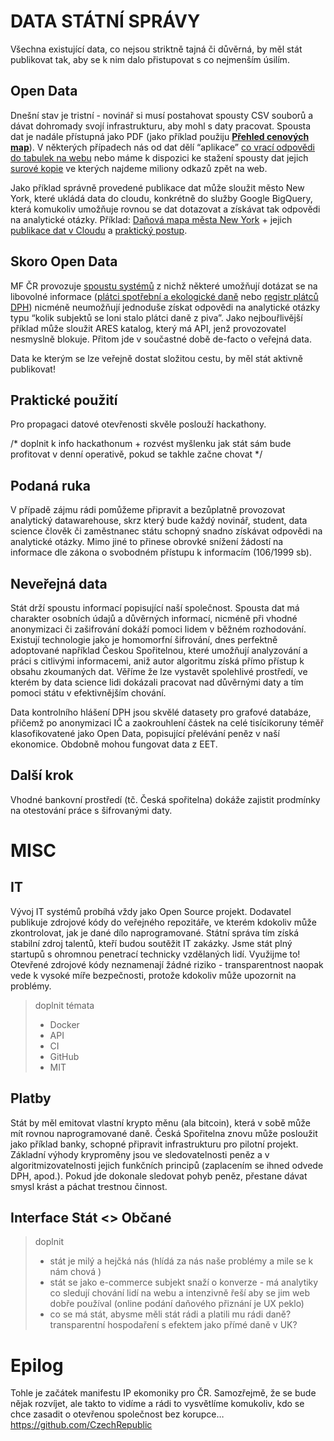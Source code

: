 # DATA STÁTNÍ SPRÁVY

Všechna existující data, co nejsou striktně tajná či důvěrná, by měl stát publikovat tak, aby se k nim dalo přistupovat s co nejmenším úsilím.

## Open Data

Dnešní stav je tristní - novinář si musí postahovat spousty CSV souborů a dávat dohromady svojí infrastrukturu, aby mohl s daty pracovat. Spousta dat je nadále přístupná jako PDF (jako příklad použiju [**Přehled cenových map**](http://www.mfcr.cz/cs/verejny-sektor/ocenovani-majetku/prehled-cenovych-map)). V některých případech nás od dat dělí “aplikace” [co vrací odpovědi do tabulek na webu](http://cedr.mfcr.cz/Cedr3InternetV419/CommonPages/ConditionPage.aspx?queryType=0) nebo máme k dispozici ke stažení spousty dat jejich [surové kopie](http://data.mfcr.cz/cs/dataset/dotace-cedr-iii) ve kterých najdeme miliony odkazů zpět na web. 

Jako příklad správně provedené publikace dat může sloužit město New York, které ukládá data do cloudu, konkrétně do služby Google BigQuery, která komukoliv umožňuje rovnou se dat dotazovat a získávat tak odpovědi na analytické otázky. Příklad: [Daňová mapa města New York](http://maps.nyc.gov/taxmap/) + jejich [publikace dat v Cloudu](https://cloud.google.com/blog/big-data/2017/01/new-york-city-public-datasets-now-available-on-google-bigquery) a [praktický postup](http://timingblog.brooklynmarathon.com/2014/04/steps-to-load-new-york-city-property.html). 

## Skoro Open Data

MF ČR provozuje [spoustu systémů](http://www.mfcr.cz/cs/o-ministerstvu/informacni-systemy) z nichž některé umožňují dotázat se na libovolné informace ([plátci spotřební a ekologické daně](https://www.celnisprava.cz/cz/aplikace/Stranky/SpdInternet.aspx?act=findspd) nebo [registr plátců DPH](http://adisreg.mfcr.cz/cgi-bin/adis/idph/int_dp_prij.cgi?ZPRAC=FDPHI1&poc_dic=2)) nicméně neumožňují jednoduše získat odpovědi na analytické otázky typu “kolik subjektů se loni stalo plátci daně z piva”. Jako nejbouřlivější příklad může sloužit ARES katalog, který má API, jenž provozovatel nesmyslně blokuje. Přitom jde v součastné době de-facto o veřejná data. 

Data ke kterým se lze veřejně dostat složitou cestu, by měl stát aktivně publikovat!

## Praktické použití

Pro propagaci datové otevřenosti skvěle poslouží hackathony. 

/* doplnit k info hackathonum + rozvést myšlenku jak stát sám bude profitovat v denní operativě, pokud se takhle začne chovat */

## Podaná ruka

V případě zájmu rádi pomůžeme připravit a bezůplatně provozovat analytický datawarehouse, skrz který bude každý novinář, student, data science člověk či zaměstnanec státu schopný snadno získávat odpovědi na analytické otázky. Mimo jiné to přinese obrovké snížení žádostí na informace dle zákona o svobodném přístupu k informacím (106/1999 sb).

## Neveřejná data

Stát drží spoustu informací popisující naší společnost. Spousta dat má charakter osobních údajů a důvěrných informací, nicméně při vhodné anonymizaci či zašifrování dokáží pomoci lidem v běžném rozhodování. Existují technologie jako je homomorfní šifrování, dnes perfektně adoptované například Českou Spořitelnou, které umožňují analyzování a práci s citlivými informacemi, aniž autor algoritmu získá přímo přístup k obsahu zkoumaných dat. Věříme že lze vystavět spolehlivé prostředí, ve kterém by data science lidi dokázali pracovat nad důvěrnými daty a tím pomoci státu v efektivnějším chování. 

Data kontrolního hlášení DPH jsou skvělé datasety pro grafové databáze, přičemž po anonymizaci IČ a zaokrouhlení částek na celé tisícikoruny téměř klasofikovatené jako Open Data, popisující přelévání peněz v naší ekonomice. Obdobně mohou fungovat data z EET. 

## Další krok

Vhodné bankovní prostředí (tč. Česká spořitelna) dokáže zajistit prodmínky na otestování práce s šifrovanými daty.

# MISC

## IT

Vývoj IT systémů probíhá vždy jako Open Source projekt. Dodavatel publikuje zdrojové kódy do veřejného repozitáře, ve kterém kdokoliv může zkontrolovat, jak je dané dílo naprogramované. Státní správa tím získá stabilní zdroj talentů, kteří budou soutěžit IT zakázky. Jsme stát plný startupů s ohromnou penetrací technicky vzdělaných lidí. Využijme to! Otevřené zdrojové kódy neznamenají žádné riziko - transparentnost naopak vede k vysoké míře bezpečnosti, protože kdokoliv může upozornit na problémy. 

> doplnit témata 
> - Docker
> - API
> - CI
> - GitHub
> - MIT 

## Platby

Stát by měl emitovat vlastní krypto měnu (ala bitcoin), která v sobě může mít rovnou naprogramované daně. Česká Spořitelna znovu může posloužit jako příklad banky, schopné připravit infrastrukturu pro pilotní projekt. Základní výhody kryproměny jsou ve sledovatelnosti peněz a v algoritmizovatelnosti jejich funkčních principů (zaplacením se ihned odvede DPH, apod.). Pokud jde dokonale sledovat pohyb peněz, přestane dávat smysl krást a páchat trestnou činnost.

## Interface Stát <> Občané

> doplnit
> - stát je milý a hejčká nás (hlídá za nás naše problémy a mile se k nám chová )
> - stát se jako e-commerce subjekt snaží o konverze - má analytiky co sledují chování lidí na webu a intenzivně řeší aby se jim web dobře používal (online podání daňového přiznání je UX peklo)
> - co se má stát, abysme měli stát rádi a platili mu rádi daně? transparentní hospodaření s efektem jako přímé daně v UK?

# Epilog

Tohle je začátek manifestu IP ekomoniky pro ČR. Samozřejmě, že se bude nějak rozvíjet, ale takto to vidíme a rádi to vysvětlíme komukoliv, kdo se chce zasadit o otevřenou společnost bez korupce… https://github.com/CzechRepublic

